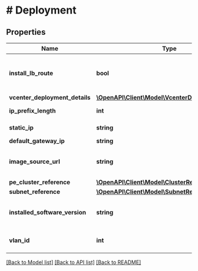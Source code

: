 # # Deployment

## Properties

Name | Type | Description | Notes
------------ | ------------- | ------------- | -------------
**install_lb_route** | **bool** | Boolean flag indicating user opt-in for installing Xi LB route in on-prem PC and PE CVMs provided on-prem PC, PE and VPN VM are in the same subnet | [optional]
**vcenter_deployment_details** | [**\OpenAPI\Client\Model\VcenterDeploymentDetails**](VcenterDeploymentDetails.md) |  | [optional]
**ip_prefix_length** | **int** | IP prefix length of the subnet that the gateway VM is on. | [optional]
**static_ip** | **string** | Static IP address of the VPN gateway VM. | [optional]
**default_gateway_ip** | **string** | Default gateway IP address. | [optional]
**image_source_url** | **string** | The software image to install on the gateway appliance. If set, \&quot;installed_software_version\&quot; must be omitted. | [optional]
**pe_cluster_reference** | [**\OpenAPI\Client\Model\ClusterReference**](ClusterReference.md) |  | [optional]
**subnet_reference** | [**\OpenAPI\Client\Model\SubnetReference**](SubnetReference.md) |  | [optional]
**installed_software_version** | **string** | The software version to install on the gateway appliance. If set, \&quot;image_source_url\&quot; must be omitted. | [optional]
**vlan_id** | **int** | The on-prem VLAN to deploy the VPN gateway on. This is not needed if the subnet_reference is provided. | [optional]

[[Back to Model list]](../../README.md#models) [[Back to API list]](../../README.md#endpoints) [[Back to README]](../../README.md)
